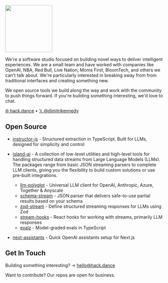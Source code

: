 <img src="https://hack.dance/hack-dance.png" width="150" />

We're a software studio focused on building novel ways to deliver intelligent experiences. We are a small team and have worked with companies like OpenAI, NBA, Red Bull, Live Nation, Moms First, BloomTech, and others we can't talk about. We're particularly interested in breaking away from from traditional interfaces and creating something new.

We open source tools we build along the way and work with the community to push things forward. If you're building something interesting, we'd love to chat.

[🌐 hack.dance](https://hack.dance) • [𝕏 @dimitrikennedy](https://twitter.com/dimitrikennedy)

## Open Source
- [instructor-js](https://github.com/instructor-ai/instructor-js) - Structured extraction in TypeScript. Built for LLMs, designed for simplicity and control

- [island-ai](https://github.com/hack-dance/island-ai) - A collection of low-level utilities and high-level tools for handling structured data streams from Large Language Models (LLMs). The packages range from basic JSON streaming parsers to complete LLM clients, giving you the flexibility to build custom solutions or use pre-built integrations.
  
  - [llm-polyglot](https://github.com/hack-dance/island-ai/tree/main/public-packages/llm-client) - Universal LLM client for OpenAI, Anthropic, Azure, Together & Anyscale
  - [schema-stream](https://github.com/hack-dance/island-ai/tree/main/public-packages/schemaStream) - JSON parser that delivers safe-to-use partial results based on your schema
  - [zod-stream](https://github.com/hack-dance/island-ai/tree/main/public-packages/zod-stream) - Define structured streaming responses for LLMs using Zod
  - [stream-hooks](https://github.com/hack-dance/island-ai/tree/main/public-packages/hooks) - React hooks for working with streams, primarily LLM responses
  - [evalz](https://github.com/hack-dance/island-ai/tree/main/public-packages/evalz) - Model-graded evals in TypeScript
 
    
- [next-assistants](https://github.com/hack-dance/assistants) - Quick OpenAI assistants setup for Next.js

## Get In Touch
Building something interesting? → hello@hack.dance

Want to contribute? Our repos are open for business.
